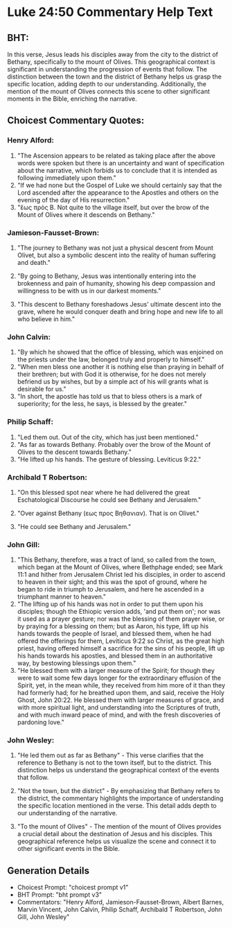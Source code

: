 # Luke 24:50 Commentary Help Text

## BHT:
In this verse, Jesus leads his disciples away from the city to the district of Bethany, specifically to the mount of Olives. This geographical context is significant in understanding the progression of events that follow. The distinction between the town and the district of Bethany helps us grasp the specific location, adding depth to our understanding. Additionally, the mention of the mount of Olives connects this scene to other significant moments in the Bible, enriching the narrative.

## Choicest Commentary Quotes:
### Henry Alford:
1. "The Ascension appears to be related as taking place after the above words were spoken but there is an uncertainty and want of specification about the narrative, which forbids us to conclude that it is intended as following immediately upon them."
2. "If we had none but the Gospel of Luke we should certainly say that the Lord ascended after the appearance to the Apostles and others on the evening of the day of His resurrection."
3. "ἕως πρὸς Β. Not quite to the village itself, but over the brow of the Mount of Olives where it descends on Bethany."

### Jamieson-Fausset-Brown:
1. "The journey to Bethany was not just a physical descent from Mount Olivet, but also a symbolic descent into the reality of human suffering and death." 

2. "By going to Bethany, Jesus was intentionally entering into the brokenness and pain of humanity, showing his deep compassion and willingness to be with us in our darkest moments." 

3. "This descent to Bethany foreshadows Jesus' ultimate descent into the grave, where he would conquer death and bring hope and new life to all who believe in him."

### John Calvin:
1. "By which he showed that the office of blessing, which was enjoined on the priests under the law, belonged truly and properly to himself."
2. "When men bless one another it is nothing else than praying in behalf of their brethren; but with God it is otherwise, for he does not merely befriend us by wishes, but by a simple act of his will grants what is desirable for us."
3. "In short, the apostle has told us that to bless others is a mark of superiority; for the less, he says, is blessed by the greater."

### Philip Schaff:
1. "Led them out. Out of the city, which has just been mentioned." 
2. "As far as towards Bethany. Probably over the brow of the Mount of Olives to the descent towards Bethany."
3. "He lifted up his hands. The gesture of blessing. Leviticus 9:22."

### Archibald T Robertson:
1. "On this blessed spot near where he had delivered the great Eschatological Discourse he could see Bethany and Jerusalem." 

2. "Over against Bethany (εως προς Βηθανιαν). That is on Olivet." 

3. "He could see Bethany and Jerusalem."

### John Gill:
1. "This Bethany, therefore, was a tract of land, so called from the town, which began at the Mount of Olives, where Bethphage ended; see Mark 11:1 and hither from Jerusalem Christ led his disciples, in order to ascend to heaven in their sight; and this was the spot of ground, where he began to ride in triumph to Jerusalem, and here he ascended in a triumphant manner to heaven."
2. "The lifting up of his hands was not in order to put them upon his disciples; though the Ethiopic version adds, 'and put them on'; nor was it used as a prayer gesture; nor was the blessing of them prayer wise, or by praying for a blessing on them; but as Aaron, his type, lift up his hands towards the people of Israel, and blessed them, when he had offered the offerings for them, Leviticus 9:22 so Christ, as the great high priest, having offered himself a sacrifice for the sins of his people, lift up his hands towards his apostles, and blessed them in an authoritative way, by bestowing blessings upon them."
3. "He blessed them with a larger measure of the Spirit; for though they were to wait some few days longer for the extraordinary effusion of the Spirit, yet, in the mean while, they received from him more of it than they had formerly had; for he breathed upon them, and said, receive the Holy Ghost, John 20:22. He blessed them with larger measures of grace, and with more spiritual light, and understanding into the Scriptures of truth, and with much inward peace of mind, and with the fresh discoveries of pardoning love."

### John Wesley:
1. "He led them out as far as Bethany" - This verse clarifies that the reference to Bethany is not to the town itself, but to the district. This distinction helps us understand the geographical context of the events that follow.

2. "Not the town, but the district" - By emphasizing that Bethany refers to the district, the commentary highlights the importance of understanding the specific location mentioned in the verse. This detail adds depth to our understanding of the narrative.

3. "To the mount of Olives" - The mention of the mount of Olives provides a crucial detail about the destination of Jesus and his disciples. This geographical reference helps us visualize the scene and connect it to other significant events in the Bible.


## Generation Details
- Choicest Prompt: "choicest prompt v1"
- BHT Prompt: "bht prompt v3"
- Commentators: "Henry Alford, Jamieson-Fausset-Brown, Albert Barnes, Marvin Vincent, John Calvin, Philip Schaff, Archibald T Robertson, John Gill, John Wesley"
